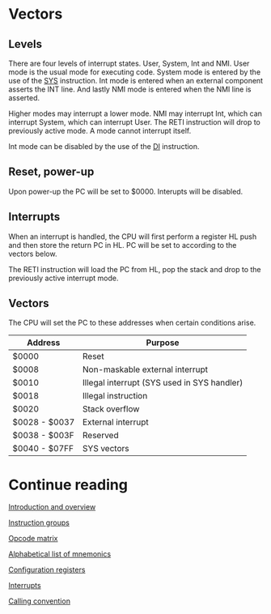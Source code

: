# Vectors

## Levels
There are four levels of interrupt states. User, System, Int and NMI. User mode is the usual mode for executing code. System mode is entered by the use of the [SYS](InstructionSYS.md) instruction. Int mode is entered when an external component asserts the INT line. And lastly NMI mode is entered when the NMI line is asserted.

Higher modes may interrupt a lower mode. NMI may interrupt Int, which can interrupt System, which can interrupt User. The RETI instruction will drop to previously active mode. A mode cannot interrupt itself.

Int mode can be disabled by the use of the [DI](InstructionDI.md) instruction.

## Reset, power-up
Upon power-up the PC will be set to $0000. Interupts will be disabled.

## Interrupts
When an interrupt is handled, the CPU will first perform a register HL push and then store the return PC in HL. PC will be set to according to the vectors below.

The RETI instruction will load the PC from HL, pop the stack and drop to the previously active interrupt mode.

## Vectors

The CPU will set the PC to these addresses when certain conditions arise.

| Address | Purpose |
|---------|---------|
| $0000   | Reset |
| $0008   | Non-maskable external interrupt |
| $0010   | Illegal interrupt (SYS used in SYS handler)| 
| $0018   | Illegal instruction |
| $0020   | Stack overflow |
| $0028 - $0037  | External interrupt |
| $0038 - $003F | Reserved | 
| $0040 - $07FF | SYS vectors |

# Continue reading
[Introduction and overview](Introduction.md)

[Instruction groups](InstructionGroups.md)

[Opcode matrix](OpcodeMatrix.md)

[Alphabetical list of mnemonics](AlphabeticalMnemonics.md)

[Configuration registers](ConfigurationRegisters.md)

[Interrupts](Interrupts.md)

[Calling convention](StandardCallingConvention.md)
